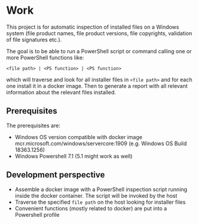 # Work
This project is for automatic inspection of installed files on a Windows system (file product names, file product versions, file copyrights, validation of file signatures etc.). 

The goal is to be able to run a PowerShell script or command calling one or more PowerShell functions like:
```
<file path> | <PS function> | <PS function>
```
which will traverse and look for all installer files in `<file path>` and for each one install it in a docker image. Then to generate a report with all relevant information about the relevant files installed.

## Prerequisites
The prerequisites are:
- Windows OS version compatible with docker image mcr.microsoft.com/windows/servercore:1909 (e.g. Windows OS Build 18363.1256)
- Windows Powershell 7.1 (5.1 might work as well)

## Development perspective
- Assemble a docker image with a PowerShell inspection script running inside the docker container. The script will be invoked by the host
- Traverse the specified `file path` on the host looking for installer files
- Convenient functions (mostly related to docker) are put into a Powershell profile
